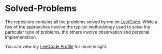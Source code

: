 # Solved-Problems
The repository contains all the problems solved by me on [LeetCode](https://www.leetcode.com). While a few of the approaches involve the typical methodology used to solve the particular type of problems, the others involve observation and personal implementation.  

You can view my [LeetCode Profile](https://www.leetcode.com/yukkk/) for more insight.